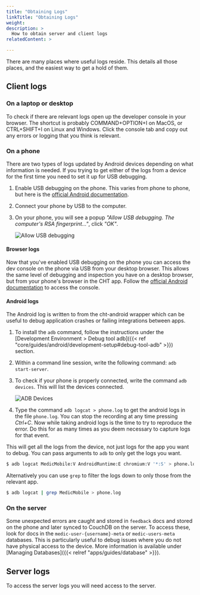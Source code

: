 ```yaml
---
title: "Obtaining Logs"
linkTitle: "Obtaining Logs"
weight:
description: >
  How to obtain server and client logs
relatedContent: >

---
```


There are many places where useful logs reside. This details all those places, and the easiest way to get a hold of them.

## Client logs

### On a laptop or desktop

To check if there are relevant logs open up the developer console in your browser. The shortcut is probably COMMAND+OPTION+I on MacOS, or CTRL+SHIFT+I on Linux and Windows. Click the console tab and copy out any errors or logging that you think is relevant.

### On a phone

There are two types of logs updated by Android devices depending on what information is needed. If you trying to get either of the logs from a device for the first time you need to set it up for USB debugging.

1. Enable USB debugging on the phone. This varies from phone to phone, but here is the [official Android documentation](https://developer.android.com/studio/debug/dev-options#enable).
2. Connect your phone by USB to the computer.
3. On your phone, you will see a popup _"Allow USB debugging. The computer's RSA fingerprint..."_, click _"OK"_.

   ![Allow USB debugging](/apps/guides/debugging/images/allow_usb_debugging.png)

#### Browser logs

Now that you've enabled USB debugging on the phone you can access the dev console on the phone via USB from your desktop browser. This allows the same level of debugging and inspection you have on a desktop browser, but from your phone's browser in the CHT app. Follow the [official Android documentation](https://developer.chrome.com/docs/devtools/remote-debugging/webviews/#open_a_webview_in_devtools) to access the console.

#### Android logs

The Android log is written to from the cht-android wrapper which can be useful to debug application crashes or failing integrations between apps.

1. To install the `adb` command, follow the instructions under the [Development Environment > Debug tool adb]({{< ref "core/guides/android/development-setup#debug-tool-adb" >}}) section.
2. Within a command line session, write the following command: `adb start-server`.
3. To check if your phone is properly connected, write the command `adb devices`. This will list the devices connected.

   ![ADB Devices](/apps/guides/debugging/images/adb_devices.png)

4. Type the command `adb logcat > phone.log` to get the android logs in the file `phone.log`. You can stop the recording at any time pressing _Ctrl+C_. Now while taking android logs is the time to try to reproduce the error. Do this for as many times as you deem necessary to capture logs for that event.

This will get all the logs from the device, not just logs for the app you want to debug. You can pass arguments to `adb` to only get the logs you want.

```sh
$ adb logcat MedicMobile:V AndroidRuntime:E chromium:V '*:S' > phone.log
```

Alternatively you can use `grep` to filter the logs down to only those from the relevant app.

```sh
$ adb logcat | grep MedicMobile > phone.log
```

### On the server

Some unexpected errors are caught and stored in `feedback` docs and stored on the phone and later synced to CouchDB on the server. To access these, look for docs in the `medic-user-{username}-meta` or `medic-users-meta` databases. This is particularly useful to debug issues where you do not have physical access to the device. More information is available under [Managing Databases]({{< relref "apps/guides/database" >}}).

## Server logs

To access the server logs you will need access to the server.
